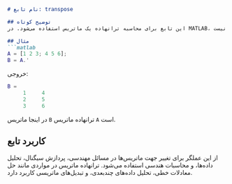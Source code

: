 ```markdown
# نام تابع: transpose

## توضیح کوتاه
این تابع برای محاسبه ترانهاده یک ماتریس استفاده می‌شود. در MATLAB، عملگر `.'` برای ترانهاده ماتریس (بدون مزدوج‌گیری) به کار می‌رود و نیازی به تابع جداگانه نیست.

## مثال
```matlab
A = [1 2 3; 4 5 6];
B = A.'
```

خروجی:
```matlab
B =
     1     4
     2     5
     3     6
```

در اینجا ماتریس `B` ترانهاده ماتریس `A` است.

## کاربرد تابع
از این عملگر برای تغییر جهت ماتریس‌ها در مسائل مهندسی، پردازش سیگنال، تحلیل داده‌ها، و محاسبات هندسی استفاده می‌شود. ترانهاده ماتریس در مواردی مانند حل معادلات خطی، تحلیل داده‌های چندبعدی، و تبدیل‌های ماتریسی کاربرد دارد.
```